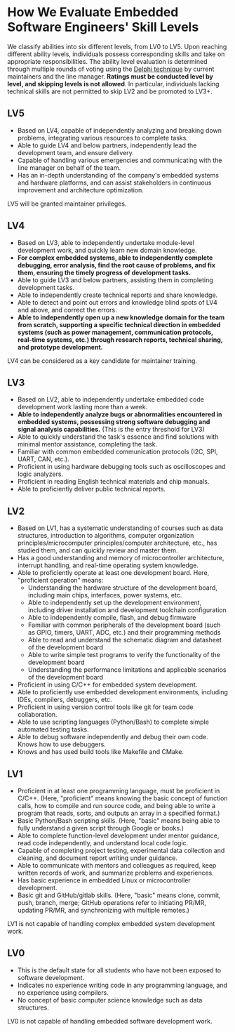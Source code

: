 # How We Evaluate Embedded Software Engineers' Skill Levels

We classify abilities into six different levels, from LV0 to LV5. Upon reaching different ability levels, individuals possess corresponding skills and take on appropriate responsibilities. The ability level evaluation is determined through multiple rounds of voting using the [Delphi technique](https://www.knowledgehut.com/blog/project-management/delphi-technique-in-pmp) by current maintainers and the line manager. **Ratings must be conducted level by level, and skipping levels is not allowed**. In particular, individuals lacking technical skills are not permitted to skip LV2 and be promoted to LV3+.

## LV5

- Based on LV4, capable of independently analyzing and breaking down problems, integrating various resources to complete tasks.
- Able to guide LV4 and below partners, independently lead the development team, and ensure delivery.
- Capable of handling various emergencies and communicating with the line manager on behalf of the team.
- Has an in-depth understanding of the company's embedded systems and hardware platforms, and can assist stakeholders in continuous improvement and architecture optimization.

LV5 will be granted maintainer privileges.

## LV4

- Based on LV3, able to independently undertake module-level development work, and quickly learn new domain knowledge.
- **For complex embedded systems, able to independently complete debugging, error analysis, find the root cause of problems, and fix them, ensuring the timely progress of development tasks.**
- Able to guide LV3 and below partners, assisting them in completing development tasks.
- Able to independently create technical reports and share knowledge.
- Able to detect and point out errors and knowledge blind spots of LV4 and above, and correct the errors.
- **Able to independently open up a new knowledge domain for the team from scratch, supporting a specific technical direction in embedded systems (such as power management, communication protocols, real-time systems, etc.) through research reports, technical sharing, and prototype development.**

LV4 can be considered as a key candidate for maintainer training.

## LV3

- Based on LV2, able to independently undertake embedded code development work lasting more than a week.
- **Able to independently analyze bugs or abnormalities encountered in embedded systems, possessing strong software debugging and signal analysis capabilities.** (This is the entry threshold for LV3)
- Able to quickly understand the task's essence and find solutions with minimal mentor assistance, completing the task.
- Familiar with common embedded communication protocols (I2C, SPI, UART, CAN, etc.).
- Proficient in using hardware debugging tools such as oscilloscopes and logic analyzers.
- Proficient in reading English technical materials and chip manuals.
- Able to proficiently deliver public technical reports.

## LV2

- Based on LV1, has a systematic understanding of courses such as data structures, introduction to algorithms, computer organization principles/microcomputer principles/computer architecture, etc., has studied them, and can quickly review and master them.
- Has a good understanding and memory of microcontroller architecture, interrupt handling, and real-time operating system knowledge.
- Able to proficiently operate at least one development board. Here, "proficient operation" means:
  - Understanding the hardware structure of the development board, including main chips, interfaces, power systems, etc.
  - Able to independently set up the development environment, including driver installation and development toolchain configuration
  - Able to independently compile, flash, and debug firmware
  - Familiar with common peripherals of the development board (such as GPIO, timers, UART, ADC, etc.) and their programming methods
  - Able to read and understand the schematic diagram and datasheet of the development board
  - Able to write simple test programs to verify the functionality of the development board
  - Understanding the performance limitations and applicable scenarios of the development board
- Proficient in using C/C++ for embedded system development.
- Able to proficiently use embedded development environments, including IDEs, compilers, debuggers, etc.
- Proficient in using version control tools like git for team code collaboration.
- Able to use scripting languages (Python/Bash) to complete simple automated testing tasks.
- Able to debug software independently and debug their own code. Knows how to use debuggers.
- Knows and has used build tools like Makefile and CMake.

## LV1

- Proficient in at least one programming language, must be proficient in C/C++. (Here, "proficient" means knowing the basic concept of function calls, how to compile and run source code, and being able to write a program that reads, sorts, and outputs an array in a specified format.)
- Basic Python/Bash scripting skills. (Here, "basic" means being able to fully understand a given script through Google or books.)
- Able to complete function-level development under mentor guidance, read code independently, and understand local code logic.
- Capable of completing project testing, experimental data collection and cleaning, and document report writing under guidance.
- Able to communicate with mentors and colleagues as required, keep written records of work, and summarize problems and experiences.
- Has basic experience in embedded Linux or microcontroller development.
- Basic git and GitHub/gitlab skills. (Here, "basic" means clone, commit, push, branch, merge; GitHub operations refer to initiating PR/MR, updating PR/MR, and synchronizing with multiple remotes.)

LV1 is not capable of handling complex embedded system development work.

## LV0

- This is the default state for all students who have not been exposed to software development.
- Indicates no experience writing code in any programming language, and no experience using compilers.
- No concept of basic computer science knowledge such as data structures.

LV0 is not capable of handling embedded software development work.
